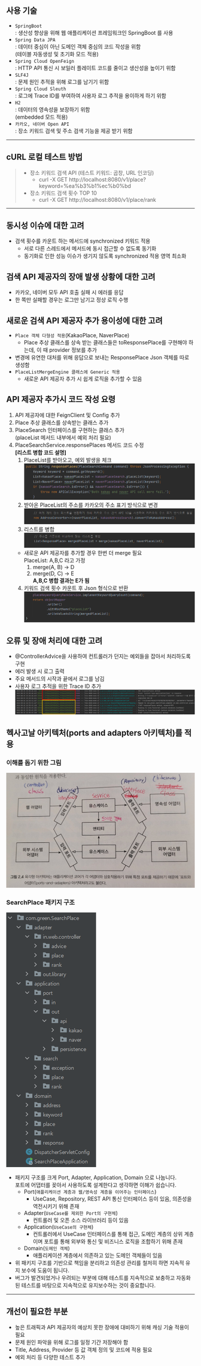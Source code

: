 ## 사용 기술
- `SpringBoot`  
  : 생산성 향상을 위해 웹 애플리케이션 프레임워크인 SpringBoot 를 사용
- `Spring Data JPA`  
  : 데이터 중심이 아닌 도메인 객체 중심의 코드 작성을 위함   
    (테이블 자동생성 및 초기화 모드 적용)
- `Spring Cloud OpenFeign`   
  : HTTP API 통신 시 보일러 플레이트 코드를 줄이고 생산성을 높이기 위함
- `SLF4J`  
  : 문제 원인 추적을 위해 로그를 남기기 위함
- `Spring Cloud Sleuth`  
  : 로그에 Trace ID를 부여하여 사용자 로그 추적을 용이하게 하기 위함
- `H2`  
  : 데이터의 영속성을 보장하기 위함  
  (embedded 모드 적용)
- `카카오, 네이버 Open API`  
  : 장소 키워드 검색 및 주소 검색 기능을 제공 받기 위함

---

## cURL 로컬 테스트 방법
> - 장소 키워드 검색 API (테스트 키워드: 곱창, URL 인코딩)
>   + curl -X GET http://localhost:8080/v1/place?keyword=%ea%b3%b1%ec%b0%bd  
> - 장소 키워드 검색 횟수 TOP 10
>   + curl -X GET http://localhost:8080/v1/place/rank

---
## 동시성 이슈에 대한 고려
- 검색 횟수를 카운트 하는 메서드에 synchronized 키워드 적용 
  + 서로 다른 스레드에서 메서드에 동시 접근할 수 없도록 동기화
  + 동기화로 인한 성능 이슈가 생기지 않도록 synchronized 적용 영역 최소화

## 검색 API 제공자의 장애 발생 상황에 대한 고려
- 카카오, 네이버 모두 API 호출 실패 시 에러를 응답
- 한 쪽만 실패할 경우는 로그만 남기고 정상 로직 수행

## 새로운 검색 API 제공자 추가 용이성에 대한 고려
- `Place 객체 다형성 적용`(KakaoPlace, NaverPlace)
  + Place 추상 클래스를 상속 받는 클래스들은 toResponsePlace를 구현해야 하는데, 이 때 provider 정보를 추가
- 변경에 유연한 대처를 위해 응답으로 보내는 ResponsePlace Json 객체를 따로 생성함
- `PlaceListMergeEngine 클래스에 Generic 적용`
  + 새로운 API 제공자 추가 시 쉽게 로직을 추가할 수 있음
## API 제공자 추가시 코드 작성 요령 
1. API 제공자에 대한 FeignClient 및 Config 추가
2. Place 추상 클래스를 상속받는 클래스 추가
3. PlaceSearch 인터페이스를 구현하는 클래스 추가   
   (placeList 메서드 내부에서 예외 처리 필요)
4. PlaceSearchService.responsePlaces 메서드 코드 수정   
    **[리스트 병합 코드 설명]**
   1. PlaceList를 받아오고, 예외 발생을 체크
   ![img.png](img.png)
   2. 받아온 PlaceList의 주소를 카카오의 주소 표기 방식으로 변경
   ![img_1.png](img_1.png)
   3. 리스트를 병합
   ![img_2.png](img_2.png)
   - 새로운 API 제공자를 추가할 경우 한번 더 merge 필요  
     PlaceList: A,B,C 라고 가정
      1. merge(A, B) → D
      2. merge(D, C) → E  
      **A,B,C 병합 결과는 E가 됨**
   4. 키워드 검색 횟수 카운트 후 Json 형식으로 반환
   ![img_4.png](img_4.png)

## 오류 및 장애 처리에 대한 고려
- @ControllerAdvice을 사용하여 컨트롤러가 던지는 예외들을 잡아서 처리하도록 구현
- 에러 발생 시 로그 출력
- 주요 메서드의 시작과 끝에서 로그를 남김
- 사용자 로그 추적을 위한 Trace ID 추가
  ![img_6.png](img_6.png)

## 헥사고날 아키텍처(ports and adapters 아키텍처)를 적용
### 이해를 돕기 위한 그림
![img_8.png](img_8.png)
### SearchPlace 패키지 구조
![img_9.png](img_9.png)
  * 패키지 구조를 크게 Port, Adapter, Application, Domain 으로 나눕니다.  
    포트에 어댑터를 꽂아서 사용하도록 설계한다고 생각하면 이해가 쉽습니다.
    + Port(`애플리케이션 계층과 웹/영속성 계층을 이어주는 인터페이스`)
      * UseCase, Repository, REST API 통신 인터페이스 등이 있음, 의존성을 역전시키기 위해 존재
    + Adapter(`UseCase를 제외한 Port의 구현체`)
      * 컨트롤러 및 오픈 소스 라이브러리 등이 있음
    + Application(`UseCase의 구현체`)
      * 컨트롤러에서 UseCase 인터페이스를 통해 접근, 도메인 계층의 상위 계층이며 포트를 통해 외부와 통신 및 비즈니스 로직을 조합하기 위해 존재
    + Domain(`도메인 객체`)
      * 애플리케이션 계층에서 의존하고 있는 도메인 객체들이 있음
  * 위 패키지 구조를 기반으로 책임을 분리하고 의존성 관리를 철저히 하면 지속적 유지 보수에 도움이 됩니다.  
  * 버그가 발견되었거나 우려되는 부분에 대해 테스트를 지속적으로 보충하고 자동화된 테스트를 바탕으로 지속적으로 유지보수하는 것이 중요합니다.   

---

## 개선이 필요한 부분
- 높은 트래픽과 API 제공자의 예상치 못한 장애에 대비하기 위해 캐싱 기술 적용이 필요
- 문제 원인 파악을 위해 로그를 일정 기간 저장해야 함
- Title, Address, Provider 등 값 객체 정의 및 코드에 적용 필요
- 예외 처리 등 다양한 테스트 추가
